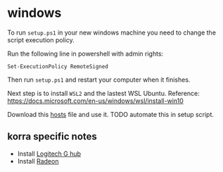 windows
=======

To run `setup.ps1` in your new windows machine you need to change the script execution policy.

Run the following line in powershell with admin rights:

```
Set-ExecutionPolicy RemoteSigned
```

Then run `setup.ps1` and restart your computer when it finishes.

Next step is to install `WSL2` and the lastest WSL Ubuntu. Reference: https://docs.microsoft.com/en-us/windows/wsl/install-win10

Download this [hosts](https://someonewhocares.org/hosts/zero/hosts) file and use it. TODO automate this in setup script.

korra specific notes
--------------------

* Install [Logitech G hub](https://www.logitechg.com/en-us/innovation/g-hub.html)
* Install [Radeon](https://www.amd.com/en/support)